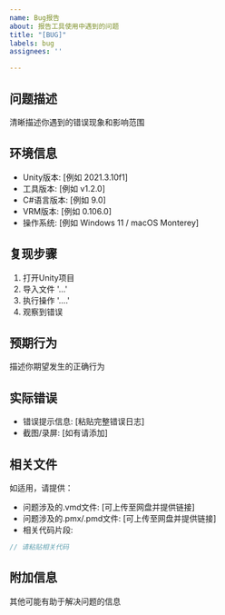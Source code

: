 ```yaml
---
name: Bug报告
about: 报告工具使用中遇到的问题
title: "[BUG]"
labels: bug
assignees: ''

---
```


## 问题描述
清晰描述你遇到的错误现象和影响范围

## 环境信息
- Unity版本: [例如 2021.3.10f1]
- 工具版本: [例如 v1.2.0]
- C#语言版本: [例如 9.0]
- VRM版本: [例如 0.106.0]
- 操作系统: [例如 Windows 11 / macOS Monterey]

## 复现步骤
1. 打开Unity项目
2. 导入文件 '...'
3. 执行操作 '....'
4. 观察到错误

## 预期行为
描述你期望发生的正确行为

## 实际错误
- 错误提示信息: [粘贴完整错误日志]
- 截图/录屏: [如有请添加]

## 相关文件
如适用，请提供：
- 问题涉及的.vmd文件: [可上传至网盘并提供链接]
- 问题涉及的.pmx/.pmd文件: [可上传至网盘并提供链接]
- 相关代码片段:
```csharp
// 请粘贴相关代码
```
## 附加信息
其他可能有助于解决问题的信息
